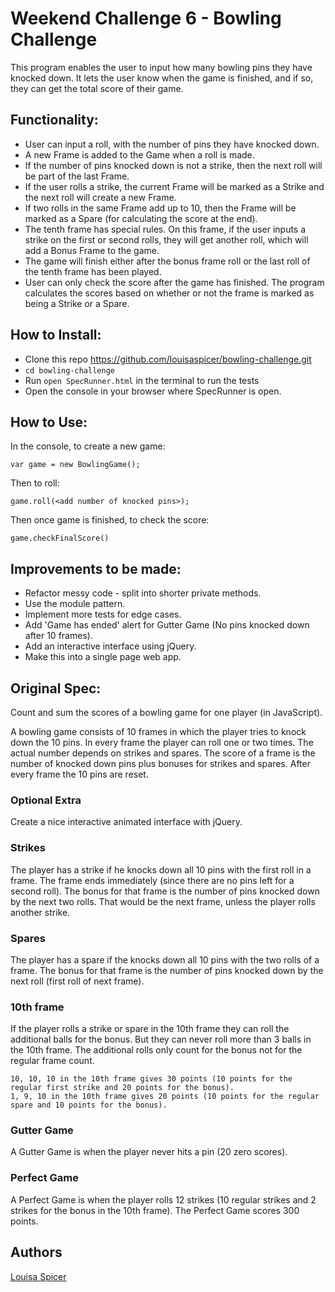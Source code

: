 
Weekend Challenge 6 - Bowling Challenge
=================

This program enables the user to input how many bowling pins they have knocked down. It lets the user know when the game is finished, and if so, they can get the total score of their game.

Functionality:
-----
* User can input a roll, with the number of pins they have knocked down.
* A new Frame is added to the Game when a roll is made.
* If the number of pins knocked down is not a strike, then the next roll will be part of the last Frame.
* If the user rolls a strike, the current Frame will be marked as a Strike and the next roll will create a new Frame.
* If two rolls in the same Frame add up to 10, then the Frame will be marked as a Spare (for calculating the score at the end).
* The tenth frame has special rules. On this frame, if the user inputs a strike on the first or second rolls, they will get another roll, which will add a Bonus Frame to the game.
* The game will finish either after the bonus frame roll or the last roll of the tenth frame has been played.
* User can only check the score after the game has finished. The program calculates the scores based on whether or not the frame is marked as being a Strike or a Spare.

How to Install:
-----
* Clone this repo https://github.com/louisaspicer/bowling-challenge.git
* `cd bowling-challenge`
* Run `open SpecRunner.html` in the terminal to run the tests
* Open the console in your browser where SpecRunner is open.

How to Use:
-----
In the console, to create a new game:
```JS
var game = new BowlingGame();
```

Then to roll:
```JS
game.roll(<add number of knocked pins>);
```

Then once game is finished, to check the score:
```JS
game.checkFinalScore()
```

Improvements to be made:
-----
* Refactor messy code - split into shorter private methods.
* Use the module pattern.
* Implement more tests for edge cases.
* Add 'Game has ended' alert for Gutter Game (No pins knocked down after 10 frames).
* Add an interactive interface using jQuery.
* Make this into a single page web app.

Original Spec:
-----

Count and sum the scores of a bowling game for one player (in JavaScript).

A bowling game consists of 10 frames in which the player tries to knock down the 10 pins. In every frame the player can roll one or two times. The actual number depends on strikes and spares. The score of a frame is the number of knocked down pins plus bonuses for strikes and spares. After every frame the 10 pins are reset.

### Optional Extra

Create a nice interactive animated interface with jQuery.

### Strikes

The player has a strike if he knocks down all 10 pins with the first roll in a frame. The frame ends immediately (since there are no pins left for a second roll). The bonus for that frame is the number of pins knocked down by the next two rolls. That would be the next frame, unless the player rolls another strike.

### Spares

The player has a spare if the knocks down all 10 pins with the two rolls of a frame. The bonus for that frame is the number of pins knocked down by the next roll (first roll of next frame).

### 10th frame

If the player rolls a strike or spare in the 10th frame they can roll the additional balls for the bonus. But they can never roll more than 3 balls in the 10th frame. The additional rolls only count for the bonus not for the regular frame count.

    10, 10, 10 in the 10th frame gives 30 points (10 points for the regular first strike and 20 points for the bonus).
    1, 9, 10 in the 10th frame gives 20 points (10 points for the regular spare and 10 points for the bonus).

### Gutter Game

A Gutter Game is when the player never hits a pin (20 zero scores).

### Perfect Game

A Perfect Game is when the player rolls 12 strikes (10 regular strikes and 2 strikes for the bonus in the 10th frame). The Perfect Game scores 300 points.

## Authors
[Louisa Spicer](https://github.com/louisaspicer)
